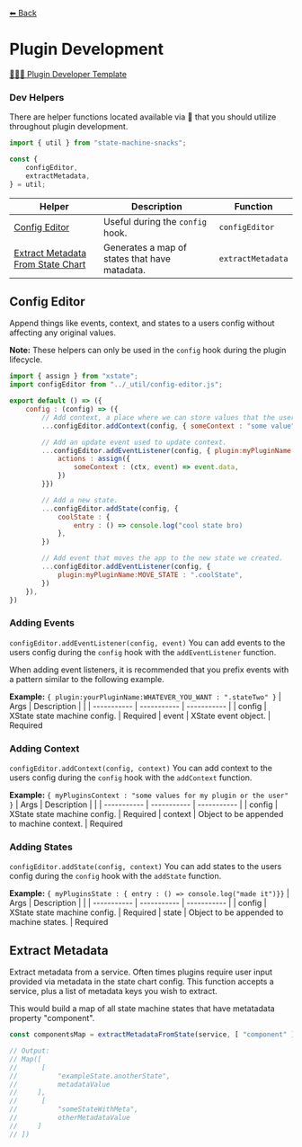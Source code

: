 [⬅ Back](https://github.com/qudo-lucas/state-machine-ui)
# Plugin Development

[👨🏽‍💻 Plugin Developer Template](https://github.com/qudo-lucas/sms-template---plugin)

### Dev Helpers 
There are helper functions located available via 🍕 that you should utilize throughout plugin development. 
```javascript
import { util } from "state-machine-snacks";

const {
    configEditor,
    extractMetadata,
} = util;
```
| Helper | Description | Function |
| ------  | ------ | ---- |
| [Config Editor](#config-editor) | Useful during the `config` hook. |  `configEditor` |
| [Extract Metadata From State Chart](#extract-metadata) | Generates a map of states that have matadata. | `extractMetadata` |

## Config Editor
Append things like events, context, and states to a users config without affecting any original values. 

**Note:** These helpers can only be used in the `config` hook during the plugin lifecycle.

```javascript
import { assign } from "xstate";
import configEditor from "../_util/config-editor.js";

export default () => ({
    config : (config) => ({
        // Add context, a place where we can store values that the user can also read.
        ...configEditor.addContext(config, { someContext : "some value" })

        // Add an update event used to update context.
        ...configEditor.addEventListener(config, { plugin:myPluginName:UPDATE_STATE : {
            actions : assign({
                someContext : (ctx, event) => event.data,
            })
        }})

        // Add a new state.
        ...configEditor.addState(config, {
            coolState : {
                entry : () => console.log("cool state bro)
            },
        })

        // Add event that moves the app to the new state we created.
        ...configEditor.addEventListener(config, {
            plugin:myPluginName:MOVE_STATE : ".coolState",
        })
    }),
})
```

### Adding Events
 `configEditor.addEventListener(config, event)`
You can add events to the users config during the `config` hook with the `addEventListener` function. 

When adding event listeners, it is recommended that you prefix events with a pattern similar to the following example.

**Example:** ```{ plugin:yourPluginName:WHATEVER_YOU_WANT : ".stateTwo" }```
| Args     | Description  |              |
| ----------- | -----------  | -----------  | 
| config  | XState state machine config. | Required
| event  | XState event object.  | Required

### Adding Context
 `configEditor.addContext(config, context)`
You can add context to the users config during the `config` hook with the `addContext` function. 


**Example:** ```{ myPluginsContext : "some values for my plugin or the user" }```
| Args     | Description  |              |
| ----------- | -----------  | -----------  | 
| config  | XState state machine config. | Required
| context  | Object to be appended to machine context.   | Required

### Adding States
 `configEditor.addState(config, context)`
You can add states to the users config during the `config` hook with the `addState` function. 

**Example:** ```{ myPluginsState : { entry : () => console.log("made it")}}```
| Args     | Description  |              |
| ----------- | -----------  | -----------  | 
| config  | XState state machine config. | Required
| state  | Object to be appended to machine states.   | Required

<h2 id="extract-metadata">Extract Metadata</h2>

Extract metadata from a service. Often times plugins require user input provided via metadata in the state chart config. This function accepts a service, plus a list of  metadata keys you wish to extract.

This would build a map of all state machine states that have metatadata property "component".
```javascript
const componentsMap = extractMetadataFromState(service, [ "component" ]);

// Output:
// Map([
//      [
//          "exampleState.anotherState",
//          metadataValue
//     ],
//      [
//          "someStateWithMeta",
//          otherMetadataValue
//     ]
// ])
```

